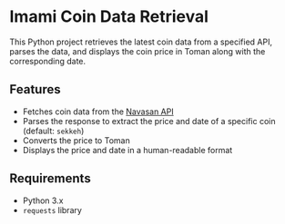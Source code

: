 # Imami Coin Data Retrieval

This Python project retrieves the latest coin data from a specified API, parses the data, and displays the coin price in Toman along with the corresponding date.

## Features

- Fetches coin data from the [Navasan API](http://api.navasan.tech/)
- Parses the response to extract the price and date of a specific coin (default: `sekkeh`)
- Converts the price to Toman
- Displays the price and date in a human-readable format

## Requirements

- Python 3.x
- `requests` library
